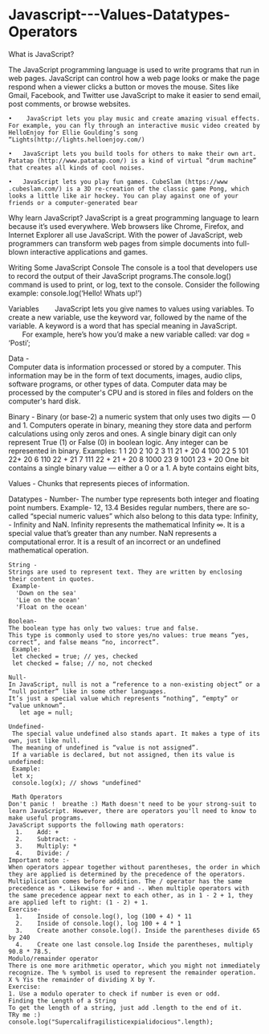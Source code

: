 # Javascript---Values-Datatypes-Operators

What is JavaScript?

The JavaScript programming language is used to write programs that run in web pages. JavaScript can control how a web page looks or make the page respond when a viewer clicks a button or moves the mouse. Sites like Gmail, Facebook, and Twitter use JavaScript to make it easier to send email, post comments, or browse websites. 

	•	 JavaScript lets you play music and create amazing visual effects. For example, you can fly through an interactive music video created by HelloEnjoy for Ellie Goulding’s song “Lights(http://lights.helloenjoy.com/) 

	•	JavaScript lets you build tools for others to make their own art. Patatap (http://www.patatap.com/) is a kind of virtual “drum machine” that creates all kinds of cool noises. 

	•	JavaScript lets you play fun games. CubeSlam (https://www .cubeslam.com/) is a 3D re-creation of the classic game Pong, which looks a little like air hockey. You can play against one of your friends or a computer-generated bear 

Why learn JavaScript?
JavaScript is a great programming language to learn because it’s used everywhere. Web browsers like Chrome, Firefox, and Internet Explorer all use JavaScript. With the power of JavaScript, web programmers can transform web pages from simple documents into full-blown interactive applications and games.

Writing Some JavaScript
Console
The console is a tool that developers use to record the output of their JavaScript programs.The console.log() command is used to print, or log, text to the console. Consider the following example:
console.log(‘Hello! Whats up!’)

Variables
        JavaScript lets you give names to values using variables. To create a new variable, use the keyword var, followed by the name of the variable. A keyword is a word that has special meaning in JavaScript. 
        For example, here’s how you’d make a new variable called:
		var dog = ‘Posti’;




Data -  
Computer data is information processed or stored by a computer. This information may be in the form of text documents, images, audio clips, software programs, or other types of data. Computer data may be processed by the computer's CPU and is stored in files and folders on the computer's hard disk.

Binary - 
Binary (or base-2) a numeric system that only uses two digits — 0 and 1. Computers operate in binary, meaning they store data and perform calculations using only zeros and ones.
  A single binary digit can only represent True (1) or False (0) in boolean logic.
    Any integer can be represented in binary.
      Examples:
        1	1	20
        2	10	2
        3	11	21 + 20
        4	100	22
        5	101	22+ 20
        6	110	22 + 21
        7	111	22 + 21 + 20
        8	1000	23
        9	1001	23 + 20
    One bit contains a single binary value — either a 0 or a 1. A byte contains eight bits, 

  Values - 
  Chunks that represents pieces of information.
  
  Datatypes - 
    Number- 
    The number type represents both integer and floating point numbers.
      Example- 
      12, 13.4
      Besides regular numbers, there are so-called “special numeric values” which also belong to this data type: Infinity, -         Infinity and NaN.
        Infinity represents the mathematical Infinity ∞. It is a special value that’s greater than any number.
        NaN represents a computational error. It is a result of an incorrect or an undefined mathematical operation.

    String - 
    Strings are used to represent text. They are written by enclosing their content in quotes.
     Example- 
      'Down on the sea'
      'Lie on the ocean'
      'Float on the ocean'
   
    Boolean-
    The boolean type has only two values: true and false.
    This type is commonly used to store yes/no values: true means “yes, correct”, and false means “no, incorrect”.
     Example:
     let checked = true; // yes, checked
     let checked = false; // no, not checked
     
    Null- 
    In JavaScript, null is not a “reference to a non-existing object” or a “null pointer” like in some other languages.
    It’s just a special value which represents “nothing”, “empty” or “value unknown”.
       let age = null;
   
    Undefined- 
     The special value undefined also stands apart. It makes a type of its own, just like null.
     The meaning of undefined is “value is not assigned”.
     If a variable is declared, but not assigned, then its value is undefined:
     Example:
     let x;
     console.log(x); // shows "undefined"
     
     Math Operators
    Don't panic !  breathe :) Math doesn't need to be your strong-suit to learn JavaScript. However, there are operators you'll need to know to make useful programs.
    JavaScript supports the following math operators:
      1.	Add: +
      2.	Subtract: - 
      3.	Multiply: * 
      4.	Divide: /
    Important note :- 
    When operators appear together without parentheses, the order in which they are applied is determined by the precedence of the operators. Multiplication comes before addition. The / operator has the same precedence as *. Likewise for + and -. When multiple operators with the same precedence appear next to each other, as in 1 - 2 + 1, they are applied left to right: (1 - 2) + 1.
    Exercise-
      1.	Inside of console.log(), log (100 + 4) * 11 
      2.	Inside of console.log(), log 100 + 4 * 1 
      3.	Create another console.log(). Inside the parentheses divide 65 by 240 
      4.	Create one last console.log Inside the parentheses, multiply 90.8 * 78.5. 
    Modulo/remainder operator
    There is one more arithmetic operator, which you might not immediately recognize. The % symbol is used to represent the remainder operation. X % Yis the remainder of dividing X by Y. 
    Exercise:
    1. Use a modulo operater to check if number is even or odd.
    Finding the Length of a String 
    To get the length of a string, just add .length to the end of it. 
    TRy me :)
    console.log("Supercalifragilisticexpialidocious".length);





